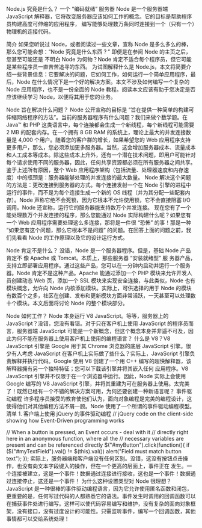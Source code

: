 Node.js 究竟是什么？
一个 “编码就绪” 服务器
Node 是一个服务器端 JavaScript 解释器，它将改变服务器应该如何工作的概念。它的目标是帮助程序员构建高度可伸缩的应用程序，
编写能够处理数万条同时连接到一个（只有一个）物理机的连接代码。

简介
如果您听说过 Node，或者阅读过一些文章，宣称 Node 是多么多么的棒，那么您可能会想：“Node 究竟是什么东西？” 即便是在参阅 Node 的主页之后，您甚至可能还是 不明白 Node 为何物？Node 肯定不适合每个程序员，但它可能是某些程序员一直苦苦追寻的东西。
为试图解释什么是 Node.js，本文将简要介绍一些背景信息：它要解决的问题，它如何工作，如何运行一个简单应用程序，最后，Node 在什么情况下是一个好的解决方案。本文不涉及如何编写一个复杂的 Node 应用程序，也不是一份全面的 Node 教程。阅读本文应该有助于您决定是否应该继续学习 Node，以便将其用于您的业务。

Node 旨在解决什么问题？
Node 公开宣称的目标是 “旨在提供一种简单的构建可伸缩网络程序的方法”。当前的服务器程序有什么问题？我们来做个数学题。在 Java™ 和 PHP 这类语言中，每个连接都会生成一个新线程，每个新线程可能需要 2 MB 的配套内存。在一个拥有 8 GB RAM 的系统上，理论上最大的并发连接数量是 4,000 个用户。随着您的客户群的增长，如果希望您的 Web 应用程序支持更多用户，那么，您必须添加更多服务器。当然，这会增加服务器成本、流量成本和人工成本等成本。除这些成本上升外，还有一个潜在技术问题，即用户可能针对每个请求使用不同的服务器，因此，任何共享资源都必须在所有服务器之间共享。鉴于上述所有原因，整个 Web 应用程序架构（包括流量、处理器速度和内存速度）中的瓶颈是：服务器能够处理的并发连接的最大数量。
Node 解决这个问题的方法是：更改连接到服务器的方式。每个连接发射一个在 Node 引擎的进程中运行的事件，而不是为每个连接生成一个新的 OS 线程（并为其分配一些配套内存）。Node 声称它绝不会死锁，因为它根本不允许使用锁，它不会直接阻塞 I/O 调用。Node 还宣称，运行它的服务器能支持数万个并发连接。
现在您有了一个能处理数万个并发连接的程序，那么您能通过 Node 实际构建什么呢？如果您有一个 Web 应用程序需要处理这么多连接，那将是一件很 “恐怖” 的事！那是一种 “如果您有这个问题，那么它根本不是问题” 的问题。在回答上面的问题之前，我们先看看 Node 的工作原理以及它的设计运行方式。



Node 肯定不是什么？
没错，Node 是一个服务器程序。但是，基础 Node 产品肯定不 像 Apache 或 Tomcat。本质上，那些服务器 “安装就绪型” 服 务器产品，支持立即部署应用程序。通过这些产品，您可以在一分钟内启动并运行一个服务器。Node 肯定不是这种产品。Apache 能通过添加一个 PHP 模块来允许开发人员创建动态 Web 页，添加一个 SSL 模块来实现安全连接，与此类似，Node 也有模块概念，允许向 Node 内核添加模块。实际上，可供选择的用于 Node 的模块有数百个之多，社区在创建、发布和更新模块方面非常活跃，一天甚至可以处理数十个模块。本文后面将讨论 Node 的整个模块部分。

Node 如何工作？
Node 本身运行 V8 JavaScript。等等，服务器上的 JavaScript？没错，您没有看错。对于只在客户机上使用 JavaScript 的程序员而言，服务器端 JavaScript 可能是一个新概念，但这个概念本身并非遥不可及，因此为何不能在服务器上使用客户机上使用的编程语言？
什么是 V8？V8 JavaScript 引擎是 Google 用于其 Chrome 浏览器的底层 JavaScript 引擎。很少有人考虑 JavaScript 在客户机上实际做了些什么？实际上，JavaScript 引擎负责解释并执行代码。Google 使用 V8 创建了一个用 C++ 编写的超快解释器，该解释器拥有另一个独特特征；您可以下载该引擎并将其嵌入任何 应用程序。V8 JavaScript 引擎并不仅限于在一个浏览器中运行。因此，Node 实际上会使用 Google 编写的 V8 JavaScript 引擎，并将其重建为可在服务器上使用。太完美了！既然已经有一个不错的解决方案可用，为何还要创建一种新语言呢？
事件驱动编程
许多程序员接受的教育使他们认为，面向对象编程是完美的编程设计，这使得他们对其他编程方法不屑一顾。Node 使用了一个所谓的事件驱动编程模型。
清单 1. 客户端上使用 jQuery 的事件驱动编程
// jQuery code on the client-side showing how Event-Driven programming works

// When a button is pressed, an Event occurs - deal with it
// directly right here in an anonymous function, where all the
// necessary variables are present and can be referenced directly
$("#myButton").click(function(){
     if ($("#myTextField").val() != $(this).val())
         alert("Field must match button text");
});
实际上，服务器端和客户端没有任何区别。没错，这没有按钮点击操作，也没有向文本字段键入的操作，但在一个更高的层面上，事件正在 发生。一个连接被建立，这是一个事件！数据通过连接进行接收，这也是一个事件！数据通过连接停止，这还是一个事件！
为什么这种设置类型对 Node 很理想？JavaScript 是一种很棒的事件驱动编程语言，因为它允许使用匿名函数和闭包，更重要的是，任何写过代码的人都熟悉它的语法。事件发生时调用的回调函数可以在捕获事件处进行编写。这样可以使代码容易编写和维护，没有复杂的面向对象框架，没有接口，没有过度设计的可能性。只需监听事件，编写一个回调函数，其他事情都可以交给系统处理！



